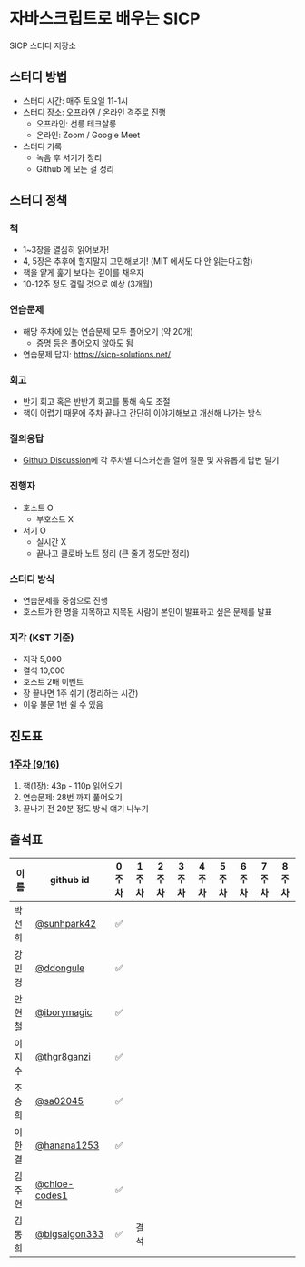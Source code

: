# 자바스크립트로 배우는 SICP

SICP 스터디 저장소

## 스터디 방법

- 스터디 시간: 매주 토요일 11-1시
- 스터디 장소: 오프라인 / 온라인 격주로 진행
  - 오프라인: 선릉 테크살롱
  - 온라인: Zoom / Google Meet
- 스터디 기록
  - 녹음 후 서기가 정리
  - Github 에 모든 걸 정리

## 스터디 정책

### 책

- 1~3장을 열심히 읽어보자!
- 4, 5장은 추후에 할지말지 고민해보기! (MIT 에서도 다 안 읽는다고함)
- 책을 얕게 훑기 보다는 깊이를 채우자
- 10-12주 정도 걸릴 것으로 예상 (3개월)

### 연습문제

- 해당 주차에 있는 연습문제 모두 풀어오기 (약 20개)
  - 증명 등은 풀어오지 않아도 됨
- 연습문제 답지: https://sicp-solutions.net/

### 회고

- 반기 회고 혹은 반반기 회고를 통해 속도 조절
- 책이 어렵기 때문에 주차 끝나고 간단히 이야기해보고 개선해 나가는 방식

### 질의응답

- [Github Discussion](https://github.com/elegant-functional-2023/javascript-sicp-2023/discussions)에 각 주차별 디스커션을 열어 질문 및 자유롭게 답변 달기

### 진행자

- 호스트 O
  - 부호스트 X
- 서기 O
  - 실시간 X
  - 끝나고 클로바 노트 정리 (큰 줄기 정도만 정리)

### 스터디 방식

- 연습문제를 중심으로 진행
- 호스트가 한 명을 지목하고 지목된 사람이 본인이 발표하고 싶은 문제를 발표

### 지각 (KST 기준)

- 지각 5,000
- 결석 10,000
- 호스트 2배 이벤트
- 장 끝나면 1주 쉬기 (정리하는 시간)
- 이유 불문 1번 쉴 수 있음

## 진도표

### [1주차 (9/16)](https://github.com/elegant-functional-2023/javascript-sicp-2023/discussions/1)

 1. 책(1장): 43p - 110p 읽어오기
 2. 연습문제: 28번 까지 풀어오기
 3. 끝나기 전 20분 정도 방식 얘기 나누기

## 출석표
| 이름   | github id      | 0주차 | 1주차 | 2주차 | 3주차 | 4주차 | 5주차 | 6주차 | 7주차 | 8주차 |
| ------ | -------------- | :---: | :---: | :---: | :---: | :---: | :---: | :---: | :---: | :---: |
| 박선희 | [@sunhpark42](https://github.com/sunhpark42)    |   ✅   |      |      |      |      |      |      |      |       |
| 강민경 | [@ddongule](https://github.com/ddongule)      |   ✅   |      |      |      |      |      |      |      |       |
| 안현철 | [@iborymagic](https://github.com/iborymagic)    |   ✅   |      |      |      |      |      |      |      |       |
| 이지수 | [@thgr8ganzi](https://github.com/thgr8ganzi)    |   ✅   |      |      |      |      |      |      |      |       |
| 조승희 | [@sa02045](https://github.com/sa02045)       |   ✅   |      |      |      |      |      |      |      |       |
| 이한결 | [@hanana1253](https://github.com/hanana1253)    |   ✅   |      |      |      |      |      |      |      |       |
| 김주현 | [@chloe-codes1](https://github.com/chloe-codes1)  |   ✅   |      |      |      |      |      |      |      |       |
| 김동희 | [@bigsaigon333](https://github.com/bigsaigon333)  |   ✅   |   결석   |      |      |      |      |      |      |       |

